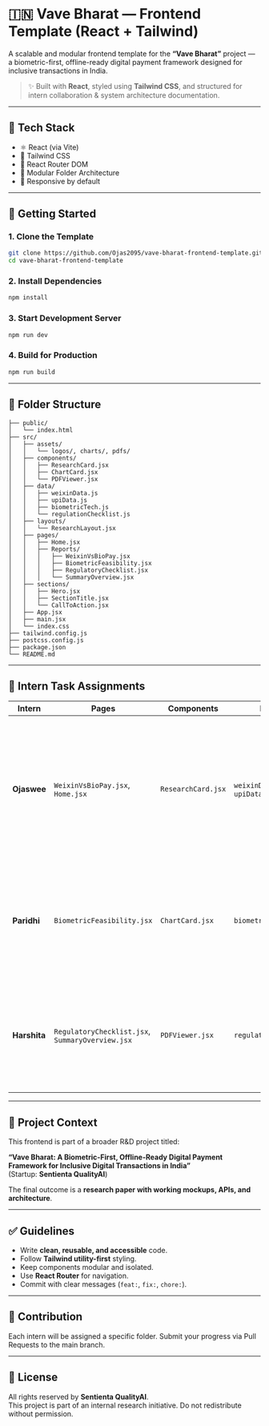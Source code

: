 # 🇮🇳 Vave Bharat — Frontend Template (React + Tailwind)

A scalable and modular frontend template for the **“Vave Bharat”** project — a biometric-first, offline-ready digital payment framework designed for inclusive transactions in India.

> ✨ Built with **React**, styled using **Tailwind CSS**, and structured for intern collaboration & system architecture documentation.

---

## 🧰 Tech Stack

- ⚛️ React (via Vite)
- 💨 Tailwind CSS
- 🔁 React Router DOM
- 📁 Modular Folder Architecture
- 📱 Responsive by default

---

## 🚀 Getting Started

### 1. Clone the Template

```bash
git clone https://github.com/Ojas2095/vave-bharat-frontend-template.git
cd vave-bharat-frontend-template
```

### 2. Install Dependencies

```bash
npm install
```

### 3. Start Development Server

```bash
npm run dev
```

### 4. Build for Production

```bash
npm run build
```

---

## 📁 Folder Structure

```
├── public/
│   └── index.html
├── src/
│   ├── assets/
│   │   └── logos/, charts/, pdfs/
│   ├── components/
│   │   ├── ResearchCard.jsx
│   │   ├── ChartCard.jsx
│   │   └── PDFViewer.jsx
│   ├── data/
│   │   ├── weixinData.js
│   │   ├── upiData.js
│   │   ├── biometricTech.js
│   │   └── regulationChecklist.js
│   ├── layouts/
│   │   └── ResearchLayout.jsx
│   ├── pages/
│   │   ├── Home.jsx
│   │   ├── Reports/
│   │   │   ├── WeixinVsBioPay.jsx
│   │   │   ├── BiometricFeasibility.jsx
│   │   │   ├── RegulatoryChecklist.jsx
│   │   │   └── SummaryOverview.jsx
│   ├── sections/
│   │   ├── Hero.jsx
│   │   ├── SectionTitle.jsx
│   │   └── CallToAction.jsx
│   ├── App.jsx
│   ├── main.jsx
│   └── index.css
├── tailwind.config.js
├── postcss.config.js
├── package.json
└── README.md
```

---

## 👥 Intern Task Assignments

| Intern      | Pages                                                  | Components         | Data Files                            | Description |
|-------------|--------------------------------------------------------|--------------------|----------------------------------------|-------------|
| **Ojaswee** | `WeixinVsBioPay.jsx`, `Home.jsx`                       | `ResearchCard.jsx` | `weixinData.js`, `upiData.js`         | 🔍 Analyze and visually present a comparative report between Weixin Pay and BioPay Bharat, focusing on architecture, biometrics, and offline readiness. |
| **Paridhi** | `BiometricFeasibility.jsx`                             | `ChartCard.jsx`    | `biometricTech.js`                    | 📊 Research biometric technology (PalmID, VeinID, IR sensors) and visualize feasibility in low-resource Indian environments. |
| **Harshita**| `RegulatoryChecklist.jsx`, `SummaryOverview.jsx`       | `PDFViewer.jsx`    | `regulationChecklist.js`             | 📑 Break down RBI, Aadhaar, and UPI compliance rules; summarize findings in a PDF-style layout for report submission. |

---

## 🧠 Project Context

This frontend is part of a broader R&D project titled:

**“Vave Bharat: A Biometric-First, Offline-Ready Digital Payment Framework for Inclusive Digital Transactions in India”**  
(Startup: **Sentienta QualityAI**)

The final outcome is a **research paper with working mockups, APIs, and architecture**.

---

## ✅ Guidelines

- Write **clean, reusable, and accessible** code.
- Follow **Tailwind utility-first** styling.
- Keep components modular and isolated.
- Use **React Router** for navigation.
- Commit with clear messages (`feat:`, `fix:`, `chore:`).

---

## 🙌 Contribution

Each intern will be assigned a specific folder. Submit your progress via Pull Requests to the main branch.

---

## 📄 License

All rights reserved by **Sentienta QualityAI**.  
This project is part of an internal research initiative. Do not redistribute without permission.
